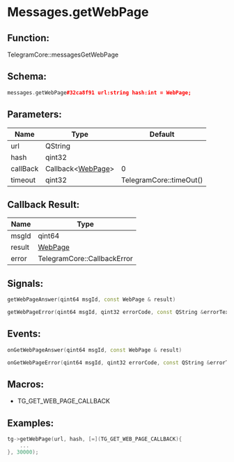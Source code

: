 # Messages.getWebPage

## Function:

TelegramCore::messagesGetWebPage

## Schema:

```c++
messages.getWebPage#32ca8f91 url:string hash:int = WebPage;
```
## Parameters:

|Name|Type|Default|
|----|----|-------|
|url|QString||
|hash|qint32||
|callBack|Callback&lt;[WebPage](../../types/webpage.md)&gt;|0|
|timeout|qint32|TelegramCore::timeOut()|

## Callback Result:

|Name|Type|
|----|----|
|msgId|qint64|
|result|[WebPage](../../types/webpage.md)|
|error|TelegramCore::CallbackError|

## Signals:

```c++
getWebPageAnswer(qint64 msgId, const WebPage & result)
```
```c++
getWebPageError(qint64 msgId, qint32 errorCode, const QString &errorText)
```

## Events:

```c++
onGetWebPageAnswer(qint64 msgId, const WebPage & result)
```
```c++
onGetWebPageError(qint64 msgId, qint32 errorCode, const QString &errorText)
```

## Macros:

* TG_GET_WEB_PAGE_CALLBACK

## Examples:

```c++
tg->getWebPage(url, hash, [=](TG_GET_WEB_PAGE_CALLBACK){
    ...
}, 30000);
```
